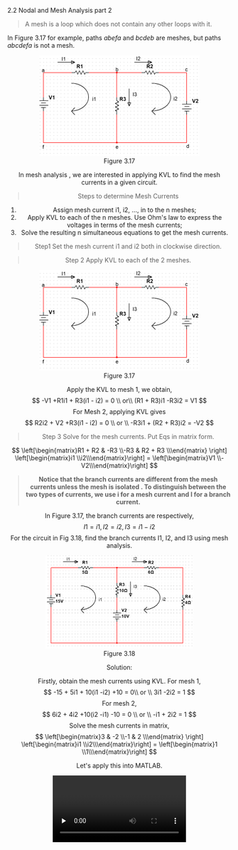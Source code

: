 2.2 Nodal and Mesh Analysis part 2

> A mesh is a loop which does not contain any other loops with it.

In Figure 3.17 for example, paths *abefa* and *bcdeb* are meshes, but paths *abcdefa* is not a mesh.

<div align=center><img src="Figure 3.17.png" style="zoom:50%;" />
<center>Figure 3.17</center>

In mesh analysis , we are interested in applying KVL to find the mesh currents in a given circuit.

> Steps to determine Mesh Currents

1. Assign mesh current i1, i2, ..., in to the n meshes;
2. Apply KVL to each of the n meshes. Use Ohm's law to express the voltages in terms of the mesh currents;
3. Solve the resulting n simultaneous equations to get the mesh currents.

> Step1  Set the mesh current i1 and i2 both in clockwise direction.

> Step 2 Apply KVL to each of the 2 meshes.

<div align=center><img src="Figure 3.17.png" style="zoom:50%;" />
<center>Figure 3.17</center>


Apply the KVL to mesh 1, we obtain,
$$
-V1 +R1i1 + R3(i1 - i2) = 0 \\
or\\
(R1 + R3)i1 -R3i2 = V1
$$
For Mesh 2, applying KVL gives
$$
R2i2 + V2 +R3(i1 - i2) = 0 \\
or \\
-R3i1 + (R2 + R3)i2 = -V2
$$

> Step 3 Solve for the mesh currents. Put Eqs in matrix form.

$$
\left[\begin{matrix}R1 + R2 & -R3 \\-R3 & R2 + R3 \\\end{matrix} \right] 
\left[\begin{matrix}i1 \\i2\\\end{matrix}\right] =
\left[\begin{matrix}V1 \\-V2\\\end{matrix}\right]
$$

> **Notice that the branch currents are different from the mesh currents unless the mesh is isolated . To distinguish between the two types of currents, we use i for a mesh current and I for  a branch current.**

In Figure 3.17, the branch currents are respectively,
$$
I1 = i1, I2 = i2, I3 = i1 - i2
$$
For the circuit in Fig 3.18, find the branch currents I1, I2, and I3 using mesh analysis.

<div align=center><img src="Figure 3.18.png" style="zoom:50%;" />
<center>Figure 3.18</center>

Solution:

Firstly, obtain the mesh currents using KVL. For mesh 1,
$$
-15 + 5i1 + 10(i1 -i2) +10 = 0\\
or \\
3i1 -2i2 = 1
$$
For mesh 2,
$$
6i2 + 4i2 +10(i2 -i1) -10 = 0 \\
or \\
-i1 + 2i2 = 1
$$
Solve the mesh currents in matrix,
$$
\left[\begin{matrix}3 & -2 \\-1 & 2 \\\end{matrix} \right] 
\left[\begin{matrix}i1 \\i2\\\end{matrix}\right] =
\left[\begin{matrix}1 \\1\\\end{matrix}\right]
$$

Let's apply this into MATLAB.

<video id="video" controls="" preload="none">
    <source id="mp4" src="mesh analysis.mp4" type="video/mp4">
</video>
